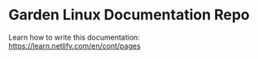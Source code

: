 Garden Linux Documentation Repo
=================================

Learn how to write this documentation:
https://learn.netlify.com/en/cont/pages
